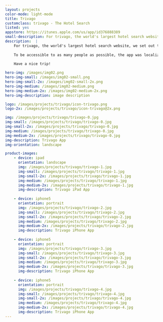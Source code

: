 ```yaml
---
layout: projects
color-mode: light-mode
title: Trivago
customclass: trivago - The Hotel Search
listed: yes
appstore: https://itunes.apple.com/us/app/id376888389
small-description: For trivago, the world's largest hotel search website, we built an app that lets you find the perfect place to stay.
description:  |
    For trivago, the world's largest hotel search website, we set out to build an app that lets you find the perfect place to stay. The app lets you search and compare prices of more than 600 000 hotels from more than 150 booking sites on your iPad or iPhone.
    
    To be accessible to as many people as possible, the app was localized in English, Spanish, French, German and more than 30 other languages. Additionally there is a wide range of filters from trivago rating to price. All this helps you find exactly the hotel you are looking for.

    Have a nice trip!
    
hero-img: /images/img02.png
hero-img-small: /images/img02-small.png
hero-img-small-2x: /images/img02-small-2x.png
hero-img-medium: /images/img02-medium.png
hero-img-medium-2x: /images/img02-medium-2x.png
hero-img-description: image description

logo: /images/projects/trivago/icon-trivago.png
logo-2x: /images/projects/trivago/icon-trivago@2x.png

img: /images/projects/trivago/trivago-0.jpg
img-small: /images/projects/trivago/trivago-0.jpg
img-small-2x: /images/projects/trivago/trivago-0.jpg
img-medium: /images/projects/trivago/trivago-0.jpg
img-medium-2x: /images/projects/trivago/trivago-0.jpg
img-description: Trivago App
img-orientation: landscape

product-images:
    - device: ipad
      orientation: landscape
      img: /images/projects/trivago/trivago-1.jpg
      img-small: /images/projects/trivago/trivago-1.jpg
      img-small-2x: /images/projects/trivago/trivago-1.jpg
      img-medium: /images/projects/trivago/trivago-1.jpg
      img-medium-2x: /images/projects/trivago/trivago-1.jpg
      img-description: Trivago iPad App
      
    - device: iphone5
      orientation: portrait
      img: /images/projects/trivago/trivago-2.jpg
      img-small: /images/projects/trivago/trivago-2.jpg
      img-small-2x: /images/projects/trivago/trivago-2.jpg
      img-medium: /images/projects/trivago/trivago-2.jpg
      img-medium-2x: /images/projects/trivago/trivago-2.jpg
      img-description: Trivago iPhone App
      
    - device: iphone5
      orientation: portrait
      img: /images/projects/trivago/trivago-3.jpg
      img-small: /images/projects/trivago/trivago-3.jpg
      img-small-2x: /images/projects/trivago/trivago-3.jpg
      img-medium: /images/projects/trivago/trivago-3.jpg
      img-medium-2x: /images/projects/trivago/trivago-3.jpg
      img-description: Trivago iPhone App
      
    - device: iphone5
      orientation: portrait
      img: /images/projects/trivago/trivago-4.jpg
      img-small: /images/projects/trivago/trivago-4.jpg
      img-small-2x: /images/projects/trivago/trivago-4.jpg
      img-medium: /images/projects/trivago/trivago-4.jpg
      img-medium-2x: /images/projects/trivago/trivago-4.jpg
      img-description: Trivago iPhone App
---
```

